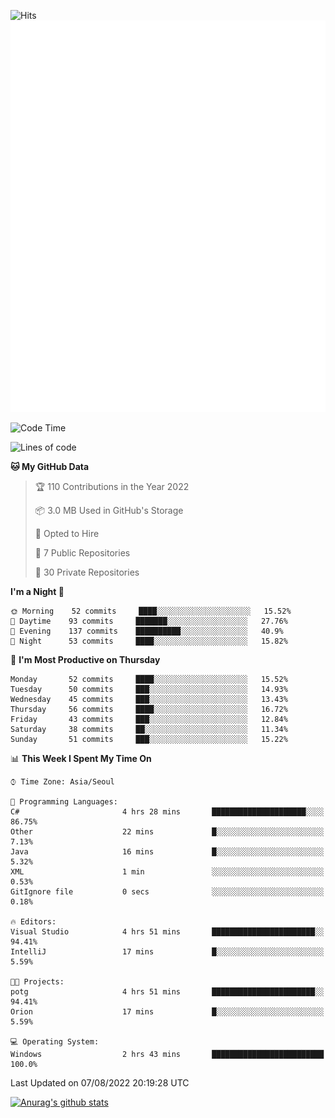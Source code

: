 ![Hits](https://hits.seeyoufarm.com/api/count/incr/badge.svg?url=https%3A%2F%2Fgithub.com%2Fkokose1234&count_bg=%2379C83D&title_bg=%23555555&icon=apple.svg&icon_color=%23E7E7E7&title=hits&edge_flat=false)
<br/>
![Metrics](https://github.com/kokose1234/kokose1234/blob/main/github-metrics.svg)

<!--START_SECTION:waka-->
![Code Time](http://img.shields.io/badge/Code%20Time-660%20hrs%207%20mins-blue)

![Lines of code](https://img.shields.io/badge/From%20Hello%20World%20I%27ve%20Written-936%20Thousand%20lines%20of%20code-blue)

**🐱 My GitHub Data** 

> 🏆 110 Contributions in the Year 2022
 > 
> 📦 3.0 MB Used in GitHub's Storage 
 > 
> 💼 Opted to Hire
 > 
> 📜 7 Public Repositories 
 > 
> 🔑 30 Private Repositories  
 > 
**I'm a Night 🦉** 

```text
🌞 Morning    52 commits     ████░░░░░░░░░░░░░░░░░░░░░   15.52% 
🌆 Daytime    93 commits     ███████░░░░░░░░░░░░░░░░░░   27.76% 
🌃 Evening    137 commits    ██████████░░░░░░░░░░░░░░░   40.9% 
🌙 Night      53 commits     ████░░░░░░░░░░░░░░░░░░░░░   15.82%

```
📅 **I'm Most Productive on Thursday** 

```text
Monday       52 commits     ████░░░░░░░░░░░░░░░░░░░░░   15.52% 
Tuesday      50 commits     ███░░░░░░░░░░░░░░░░░░░░░░   14.93% 
Wednesday    45 commits     ███░░░░░░░░░░░░░░░░░░░░░░   13.43% 
Thursday     56 commits     ████░░░░░░░░░░░░░░░░░░░░░   16.72% 
Friday       43 commits     ███░░░░░░░░░░░░░░░░░░░░░░   12.84% 
Saturday     38 commits     ██░░░░░░░░░░░░░░░░░░░░░░░   11.34% 
Sunday       51 commits     ███░░░░░░░░░░░░░░░░░░░░░░   15.22%

```


📊 **This Week I Spent My Time On** 

```text
⌚︎ Time Zone: Asia/Seoul

💬 Programming Languages: 
C#                       4 hrs 28 mins       █████████████████████░░░░   86.75% 
Other                    22 mins             █░░░░░░░░░░░░░░░░░░░░░░░░   7.13% 
Java                     16 mins             █░░░░░░░░░░░░░░░░░░░░░░░░   5.32% 
XML                      1 min               ░░░░░░░░░░░░░░░░░░░░░░░░░   0.53% 
GitIgnore file           0 secs              ░░░░░░░░░░░░░░░░░░░░░░░░░   0.18%

🔥 Editors: 
Visual Studio            4 hrs 51 mins       ███████████████████████░░   94.41% 
IntelliJ                 17 mins             █░░░░░░░░░░░░░░░░░░░░░░░░   5.59%

🐱‍💻 Projects: 
potg                     4 hrs 51 mins       ███████████████████████░░   94.41% 
Orion                    17 mins             █░░░░░░░░░░░░░░░░░░░░░░░░   5.59%

💻 Operating System: 
Windows                  2 hrs 43 mins       █████████████████████████   100.0%

```


 Last Updated on 07/08/2022 20:19:28 UTC
<!--END_SECTION:waka-->

[![Anurag's github stats](https://github-readme-stats.vercel.app/api?username=kokose1234&theme=dracula)](https://github.com/anuraghazra/github-readme-stats)



	
